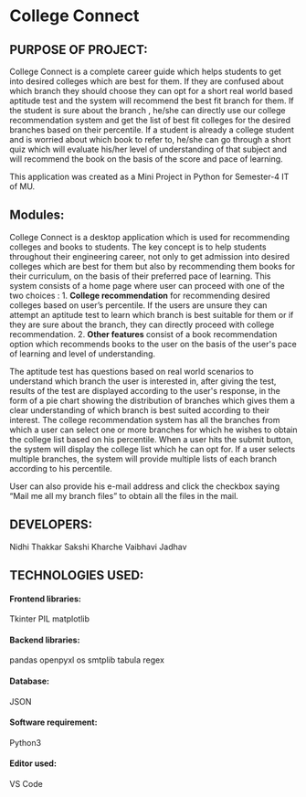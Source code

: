 # College Connect

## PURPOSE OF PROJECT:
College Connect is a complete career guide which helps students to
get into desired colleges which are best for them. If they are confused
about which branch they should choose they can opt for a short real
world based aptitude test and the system will recommend the best fit
branch for them. If the student is sure about the branch , he/she can
directly use our college recommendation system and get the list of
best fit colleges for the desired branches based on their percentile. If a
student is already a college student and is worried about which book
to refer to, he/she can go through a short quiz which will evaluate
his/her level of understanding of that subject and will recommend the
book on the basis of the score and pace of learning.

This application was created as a Mini Project in Python for Semester-4 IT of MU.

## Modules:
College Connect is a desktop application which is used for
recommending colleges and books to students. The key concept is to
help students throughout their engineering career, not only to get
admission into desired colleges which are best for them but also by
recommending them books for their curriculum, on the basis of their
preferred pace of learning. This system consists of a home page
where user can proceed with one of the two choices :
    1. <b>College recommendation</b> for recommending desired colleges based
    on user’s percentile. If the users are unsure they can attempt an
    aptitude test to learn which branch is best suitable for them or if they
    are sure about the branch, they can directly proceed with college
    recommendation.
    2. <b>Other features</b> consist of a book recommendation option which
    recommends books to the user on the basis of the user's pace of
    learning and level of understanding.

The aptitude test has questions based on real world scenarios to
understand which branch the user is interested in, after giving the
test, results of the test are displayed according to the user's response,
in the form of a pie chart showing the distribution of branches which
gives them a clear understanding of which branch is best suited
according to their interest.
The college recommendation system has all the branches from which
a user can select one or more branches for which he wishes to obtain
the college list based on his percentile.
When a user hits the submit button, the system will display the
college list which he can opt for. If a user selects multiple branches,
the system will provide multiple lists of each branch according to his
percentile.

User can also provide his e-mail address and click the checkbox
saying “Mail me all my branch files” to obtain all the files in the mail.

## DEVELOPERS:

Nidhi Thakkar
Sakshi Kharche
Vaibhavi Jadhav

## TECHNOLOGIES USED:

#### Frontend libraries:
Tkinter
PIL
matplotlib

#### Backend libraries:
pandas
openpyxl
os
smtplib
tabula
regex

#### Database:
JSON

#### Software requirement:
Python3

#### Editor used:
VS Code
